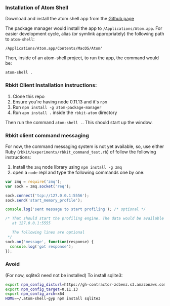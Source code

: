 ### Installation of Atom Shell
Download and install the atom shell app from the [Github
page](https://github.com/atom/atom-shell/releases)

The package manager would install the app to `/Applications/Atom.app`.
For easier development cycle, alias (or symlink appropriately) the
following path to `atom-shell`:

    /Applications/Atom.app/Contents/MacOS/Atom'


Then, inside of an atom-shell project, to run the app, the command would
be:

    atom-shell .


### Rbkit Client Installation instructions:

1. Clone this repo
2. Ensure you're having node 0.11.13 and it's `npm`
3. Run `npm install -g atom-package-manager`
4. Run `apm install .` inside the `rbkit-atom` directory

Then run the command `atom-shell .`. This should start up the window.

### Rbkit client command messaging

For now, the command messaging system is not yet available, so, use
either Ruby (`rbkit/experiments/rbkit_command_test.rb`) of follow the
following instructions:

1. Install the `zmq` node library using `npm install -g zmq`
2. open a `node` repl and type the following commands one by one:

```javascript
var zmq = require('zmq');
var sock = zmq.socket('req');

sock.connect('tcp://127.0.0.1:5556');
sock.send('start_memory_profile');

console.log('sent message to start profiling'); /* optional */

/* That should start the profiling engine. The data would be available
   at 127.0.0.1:5555

   The following lines are optional
 */
sock.on('message', function(response) {
  console.log('got response');
});
```

### Avoid

(For now, sqlite3 need not be installed)
To install sqlite3:


```bash
export npm_config_disturl=https://gh-contractor-zcbenz.s3.amazonaws.com/atom-shell/dist
export npm_config_target=0.11.13
export npm_config_arch=x64
HOME=~/.atom-shell-gyp npm install sqlite3
```
